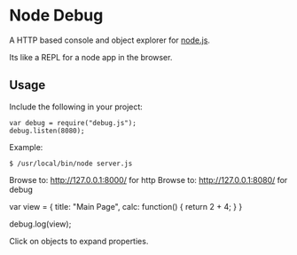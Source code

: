 Node Debug
==========

A HTTP based console and object explorer for [node.js](http://nodejs.org/).

Its like a REPL for a node app in the browser.


Usage
-----

Include the following in your project:

    var debug = require("debug.js");
    debug.listen(8080);

Example:

    $ /usr/local/bin/node server.js

Browse to: http://127.0.0.1:8000/ for http
Browse to: http://127.0.0.1:8080/ for debug

var view = {
	  title: "Main Page",
	  calc: function() {
		return 2 + 4;
	  }
	}

debug.log(view);

Click on objects to expand properties.
